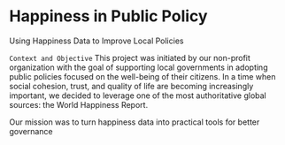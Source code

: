 # Happiness in Public Policy
Using Happiness Data to Improve Local Policies


`Context and Objective`
This project was initiated by our non-profit organization with the goal of supporting local governments in adopting public policies focused on the well-being of their citizens. In a time when social cohesion, trust, and quality of life are becoming increasingly important, we decided to leverage one of the most authoritative global sources: the World Happiness Report.

Our mission was to turn happiness data into practical tools for better governance
